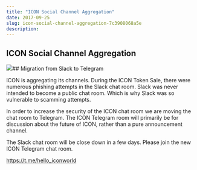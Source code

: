 ```yaml
---
title: "ICON Social Channel Aggregation"
date: 2017-09-25
slug: icon-social-channel-aggregation-7c3908068a5e
description:
---
```


## ICON Social Channel Aggregation

![](https://cdn-images-1.medium.com/max/800/1*v-IUoANvuEFPHL986kF40A.png)## Migration from Slack to Telegram

ICON is aggregating its channels. During the ICON Token Sale, there were numerous phishing attempts in the Slack chat room. Slack was never intended to become a public chat room. Which is why Slack was so vulnerable to scamming attempts.

In order to increase the security of the ICON chat room we are moving the chat room to Telegram. The ICON Telegram room will primarily be for discussion about the future of ICON, rather than a pure announcement channel.

The Slack chat room will be close down in a few days. Please join the new ICON Telegram chat room.

<https://t.me/hello_iconworld>

